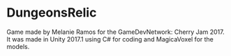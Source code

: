# DungeonsRelic
Game made by Melanie Ramos for the GameDevNetwork: Cherry Jam 2017.
It was made in Unity 2017.1 using C# for coding and MagicaVoxel for the models.
